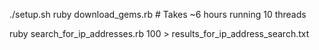 ./setup.sh
ruby download_gems.rb # Takes ~6 hours running 10 threads


ruby search_for_ip_addresses.rb 100 > results_for_ip_address_search.txt

